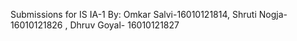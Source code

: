 Submissions for IS IA-1 By: Omkar Salvi-16010121814, Shruti Nogja- 16010121826 , Dhruv Goyal- 16010121827
